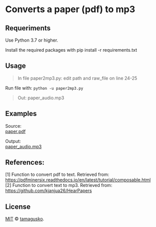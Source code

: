 # Converts a paper (pdf) to mp3

## Requeriments

Use Python 3.7 or higher.

Install the required packages with pip install -r requirements.txt

## Usage

> In file paper2mp3.py: edit path and raw_file on line 24-25

Run file with: `python -u paper2mp3.py`

> Out: paper_audio.mp3

## Examples

Source:  
[paper.pdf](paper.pdf)  

Output:  
[paper_audio.mp3](https://raw.githubusercontent.com/tamagusko/paper2mp3/master/paper_audio.mp3)

## References:

<a id="1">[1]</a> 
Function to convert pdf to text. 
Retrieved from: https://pdfminersix.readthedocs.io/en/latest/tutorial/composable.html  
<a id="2">[2]</a>
Function to convert text to mp3.
Retrieved from: https://github.com/kjanjua26/HearPapers

## License

[MIT](LICENSE) © [tamagusko](https://tamagusko.github.io/).

